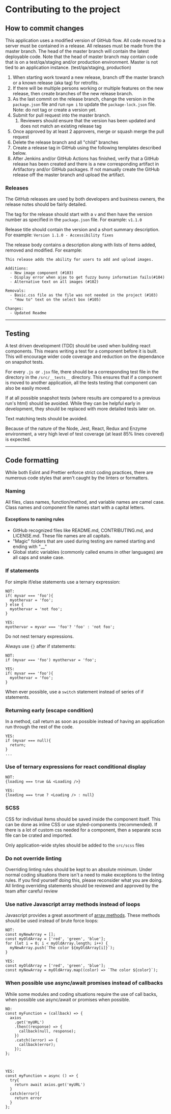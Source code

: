 # Contributing to the project

## How to commit changes

This application uses a modified version of GitHub flow. All code moved to a server must be contained in a release. All releases must be made from the master branch. The head of the master branch will contain the latest deployable code. Note that the head of master branch may contain code that is on a test/qa/staging and/or production environment. Master is not tied to an application instance. (test/qa/staging, production)

1. When starting work toward a new release, branch off the master branch or a known release (aka tag) for retrofits.
1. If there will be multiple persons working or multiple features on the new release, then create branches of the new release branch.
1. As the last commit on the release branch, change the version in the `package.json` file and run `npm i` to update the `package-lock.json` file. Note: do not tag or create a version yet.
1. Submit for pull request into the master branch.
   1. Reviewers should ensure that the version has been updated and does not match an existing release tag
1. Once approved by at least 2 approvers, merge or squash merge the pull request
1. Delete the release branch and all "child" branches
1. Create a release tag in GitHub using the following templates described below.
1. After Jenkins and/or GitHub Actions has finished, verify that a GitHub release has been created and there is a new corresponding artifact in Artifactory and/or GitHub packages. If not manually create the GitHub release off the master branch and upload the artifact.

### Releases

The GitHub releases are used by both developers and business owners, the release notes should be fairly detailed.

The tag for the release should start with a `v` and then have the version number as specified in the `package.json` file. For example: `v1.1.0`

Release title should contain the version and a short summary description. For example: `Version 1.1.0 - Accessibility fixes`

The release body contains a description along with lists of items added, removed and modified. For example:

```
This release adds the ability for users to add and upload images.

Additions:
  - New image component (#103)
  - Display error when ajax to get fuzzy bunny information fails(#104)
  - Alternative text on all images (#102)

Removals:
  - Basic.css file as the file was not needed in the project (#103)
  - "How to" text on the select box (#105)

Changes:
  - Updated Readme
```

---

## Testing

A test driven development (TDD) should be used when building react components. This means writing a test for a component before it is built. This will encourage wider code coverage and reduction on the dependance on snapshot tests.

For every `.js `or `.jsx` file, there should be a corresponding test file in the directory in the `/src/__tests__` directory. This ensures that if a component is moved to another application, all the tests testing that component can also be easily moved.

If at all possible snapshot tests (where results are compared to a previous run's html) should be avoided. While they can be helpful early in development, they should be replaced with more detailed tests later on.

Text matching tests should be avoided.


Because of the nature of the Node, Jest, React, Redux and Enzyme environment, a very high level of test coverage (at least 85% lines covered) is expected.


---

## Code formatting

While both Eslint and Prettier enforce strict coding practices, there are numerous code styles that aren't caught by the linters or formatters.

### Naming

All files, class names, function/method, and variable names are camel case. Class names and component file names start with a capital letters.

#### Exceptions to naming rules

- GitHub recognized files like README.md, CONTRIBUTING.md, and LICENSE.md. These file names are all capitals.
- "Magic" folders that are used during testing are named starting and ending with "\_\_"
- Global static variables (commonly called enums in other languages) are all caps and snake case.

### If statements

For simple if/else statements use a ternary expression:

```
NOT:
if( myvar === 'foo'){
  myothervar = 'foo';
} else {
  myothervar = 'not foo';
}

YES:
myothervar = myvar === 'foo'? 'foo' : 'not foo';

```

Do not nest ternary expressions.

Always use `{}` after if statements:

```
NOT:
if (myvar === 'foo') myothervar = 'foo';

YES:
if( myvar === 'foo'){
  myothervar = 'foo';
}
```

When ever possible, use a `switch` statement instead of series of if statements.

### Returning early (escape condition)

In a method, call return as soon as possible instead of having an application run through the rest of the code.

```
YES:
if (myvar === null){
  return;
}
...
```

### Use of ternary expressions for react conditional display

```
NOT:
{loading === true && <Loading />}

YES:
{loading === true ? <Loading /> : null}
```

### SCSS

CSS for individual items should be saved inside the component itself. This can be done as inline CSS or use styled-components (recommended). If there is a lot of custom css needed for a component, then a separate scss file can be crated and imported.

Only application-wide styles should be added to the `src/scss` files

### Do not override linting

Overriding linting rules should be kept to an absolute minimum. Under normal coding situations there isn't a need to make exceptions to the linting rules. If you find yourself doing this, please reconsider what you are doing. All linting overriding statements should be reviewed and approved by the team after careful review


### Use native Javascript array methods instead of loops

Javascript provides a great assortment of [array methods](https://developer.mozilla.org/en-US/docs/Web/JavaScript/Reference/Global_Objects/Array).  These methods should be used instead of brute force loops:


```
NOT:
const myNewArray = [];
const myOldArray = ['red', 'green', 'blue'];
for (let i = 0; i < myOldArray.length; i++) {
  myNewArray.push(`The color ${myOldArray[i]}`);
}

YES:
const myOldArray = ['red', 'green', 'blue'];
const myNewArray = myOldArray.map((color) => `The color ${color}`);

```


### When possible use async/await promises instead of callbacks

While some modules and coding situations require the use of call backs, when possible use async/await or promises when possible.

```
NO:
const myFunction = (callback) => {
  axios
    .get('myURL')
    .then((response) => {
      callback(null, response);
    })
    .catch((error) => {
      callback(error);
    });
};



YES:
const myFunction = async () => {
  try{
    return await axios.get('myURL')
  }
  catch(error){
    return error
  }
};

```

